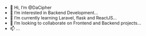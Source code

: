 - 👋 Hi, I’m @DaCipher
- 👀 I’m interested in Backend Development...
- 🌱 I’m currently learning Laravel, flask and ReactJS...
- 💞️ I’m looking to collaborate on Frontend and Backend projects...
- 📫  ...

<!---
DaCipher/DaCipher is a ✨ special ✨ repository because its `README.md` (this file) appears on your GitHub profile.
You can click the Preview link to take a look at your changes.
--->
